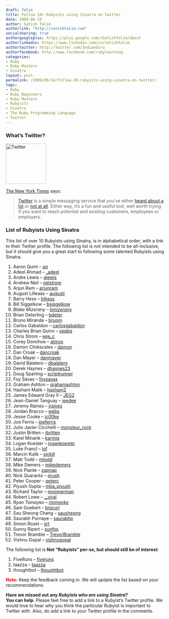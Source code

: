 ```yaml
---
draft: false
title: Follow 10+ Rubyists using Sinatra on Twitter
date: 2009-06-24
author: Satish Talim
authorlink: "http://satishtalim.com"
socialsharing: true
authorgoogleplus: https://plus.google.com/+SatishTalim/about
authorlinkedin: https://www.linkedin.com/in/satishtalim
authortwitter: http://twitter.com/IndianGuru
authorfacebook: http://www.facebook.com/rubylearning
categories:
- Ruby
- Ruby Masters
- Sinatra
layout: post
permalink: /2009/06/24/follow-10-rubyists-using-sinatra-on-twitter/
tags:
- Ruby
- Ruby Beginners
- Ruby Masters
- Rubyists
- Sinatra
- The Ruby Programming Language
- Twitter
---
```


<div>
  <h3>
    What&#8217;s Twitter?
  </h3>
  
  <p>
    <img class="alignright" src="http://rubylearning.com/images/icon_d.png" alt="Twitter" title="http://twitter.com/IndianGuru" width="128" height="128" />
  </p>
  
  <p>
    <a href="http://shiftingcareers.blogs.nytimes.com/2008/09/07/how-twitter-can-help-at-work/?excamp=GGSBtwitternews&WT.srch=1&WT.mc_ev=click&WT.mc_id=SB-S-E-GG-NA-S-twitter_news">The New York Times</a> says:
  </p>
  
  <blockquote>
    <p>
      <a href="http://www.twitter.com/">Twitter</a> is a simple messaging service that you&#8217;ve either <a href="http://query.nytimes.com/search/sitesearch?query=twitter&srchst=cse">heard about a lot</a> or <a href="http://kara.allthingsd.com/20080428/twitter-where-nobody-know-your-name/">not at all</a>. Either way, it&#8217;s a fun and useful tool, well worth trying if you want to reach potential and existing customers, employees or employers.
    </p>
  </blockquote>
  
  <h3>
    List of Rubyists Using Sinatra
  </h3>
  
  <p>
    This list of over 10 Rubyists using Sinatra, is in alphabetical order, with a link to their Twitter profile. The following list is <em>not</em> intended to be all-inclusive, but it should give you a great start to following some talented Rubyists using Sinatra.
  </p>
  
  <ol>
    <li>
      Aaron Quint &#8211; <a href="http://twitter.com/aq">aq</a>
    </li>
    <li>
      Adeel Ahmad &#8211; <a href="http://twitter.com/_adeel">_adeel</a>
    </li>
    <li>
      Andre Lewis &#8211; <a href="http://twitter.com/alewis">alewis</a>
    </li>
    <li>
      Andrew Neil &#8211; <a href="http://twitter.com/nelstrom">nelstrom</a>
    </li>
    <li>
      Arjun Ram &#8211; <a href="http://twitter.com/arjunram">arjunram</a>
    </li>
    <li>
      August Lilleaas &#8211; <a href="http://twitter.com/augustl">augustl</a>
    </li>
    <li>
      Barry Hess &#8211; <a href="http://twitter.com/bjhess">bjhess</a>
    </li>
    <li>
      Bill Siggelkow &#8211; <a href="http://twitter.com/bsiggelkow">bsiggelkow</a>
    </li>
    <li>
      <em>Blake Mizerany &#8211; <a href="http://twitter.com/bmizerany">bmizerany</a></em>
    </li>
    <li>
      Brian Deterling &#8211; <a href="http://twitter.com/bdeter">bdeter</a>
    </li>
    <li>
      Bruno Miranda &#8211; <a href="http://twitter.com/brupm">brupm</a>
    </li>
    <li>
      Carlos Gabaldon &#8211; <a href="http://twitter.com/carlosgabaldon">carlosgabaldon</a>
    </li>
    <li>
      Charles Brian Quinn &#8211; <a href="http://twitter.com/seebq">seebq</a>
    </li>
    <li>
      Chris Strom &#8211; <a href="http://twitter.com/eee_c">eee_c</a>
    </li>
    <li>
      Corey Donohoe &#8211; <a href="http://twitter.com/atmos">atmos</a>
    </li>
    <li>
      Damon Clinkscales &#8211; <a href="http://twitter.com/damon">damon</a>
    </li>
    <li>
      Dan Croak &#8211; <a href="http://twitter.com/dancroak">dancroak</a>
    </li>
    <li>
      Dan Mayer &#8211; <a href="http://twitter.com/danmayer">danmayer</a>
    </li>
    <li>
      David Balatero &#8211; <a href="http://twitter.com/dbalatero">dbalatero</a>
    </li>
    <li>
      Derek Haynes &#8211; <a href="http://twitter.com/dhaynes23">dhaynes23</a>
    </li>
    <li>
      Doug Sparling &#8211; <a href="http://twitter.com/scriptrunner">scriptrunner</a>
    </li>
    <li>
      Foy Savas &#8211; <a href="http://twitter.com/foysavas">foysavas</a>
    </li>
    <li>
      Graham Ashton &#8211; <a href="http://twitter.com/grahamashton">grahamashton</a>
    </li>
    <li>
      Hasham Malik &#8211; <a href="http://twitter.com/hasham2">hasham2</a>
    </li>
    <li>
      James Edward Gray II &#8211; <a href="http://twitter.com/JEG2">JEG2</a>
    </li>
    <li>
      Jean-Daniel Tanguay &#8211; <a href="http://twitter.com/jeedee">jeedee</a>
    </li>
    <li>
      Jeremy Raines &#8211; <a href="http://twitter.com/jraines">jraines</a>
    </li>
    <li>
      Jordan Bracco &#8211; <a href="http://twitter.com/webs">webs</a>
    </li>
    <li>
      Jesse Cooke &#8211; <a href="http://twitter.com/jc00ke">jc00ke</a>
    </li>
    <li>
      Joe Ferris &#8211; <a href="http://twitter.com/joeferris">joeferris</a>
    </li>
    <li>
      Julio Javier Cicchelli &#8211; <a href="http://twitter.com/monsieur_rock">monsieur_rock</a>
    </li>
    <li>
      Justin Britten &#8211; <a href="http://twitter.com/jbritten">jbritten</a>
    </li>
    <li>
      Karel Minarik &#8211; <a href="http://twitter.com/karmiq">karmiq</a>
    </li>
    <li>
      Logan Koester &#8211; <a href="http://twitter.com/logankoester">logankoester</a>
    </li>
    <li>
      Luke Francl &#8211; <a href="http://twitter.com/lof">lof</a>
    </li>
    <li>
      Marcin Kulik &#8211; <a href="http://twitter.com/sickill">sickill</a>
    </li>
    <li>
      Matt Todd &#8211; <a href="http://twitter.com/mtodd">mtodd</a>
    </li>
    <li>
      Mike Demers &#8211; <a href="http://twitter.com/mikedemers">mikedemers</a>
    </li>
    <li>
      Nick Plante &#8211; <a href="http://twitter.com/zapnap">zapnap</a>
    </li>
    <li>
      Nick Quaranto &#8211; <a href="http://twitter.com/qrush">qrush</a>
    </li>
    <li>
      Peter Cooper &#8211; <a href="http://twitter.com/peterc">peterc</a>
    </li>
    <li>
      Piyush Gupta &#8211; <a href="http://twitter.com/mba_piyush">mba_piyush</a>
    </li>
    <li>
      Richard Taylor &#8211; <a href="http://twitter.com/moomerman">moomerman</a>
    </li>
    <li>
      Robert Lowe &#8211; <a href="http://twitter.com/__viral">__viral</a>
    </li>
    <li>
      <em>Ryan Tomayko &#8211; <a href="http://twitter.com/rtomayko">rtomayko</a></em>
    </li>
    <li>
      Sam Goebert &#8211; <a href="http://twitter.com/bigcurl">bigcurl</a>
    </li>
    <li>
      Sau Sheong Chang &#8211; <a href="http://twitter.com/sausheong">sausheong</a>
    </li>
    <li>
      Saurabh Purnaye &#8211; <a href="http://twitter.com/saurabhp">saurabhp</a>
    </li>
    <li>
      Simon Rozet &#8211; <a href="http://twitter.com/srt">srt</a>
    </li>
    <li>
      Sunny Ripert &#8211; <a href="http://twitter.com/sunfox">sunfox</a>
    </li>
    <li>
      Trevor Bramble &#8211; <a href="http://twitter.com/">TrevorBramble</a>
    </li>
    <li>
      Vishnu Gopal &#8211; <a href="http://twitter.com/vishnugopal">vishnugopal</a>
    </li>
  </ol>
  
  <p class="note">
    The following list is <strong>Not &#8220;Rubyists&#8221; per-se, but should still be of interest</strong>:
  </p>
  
  <ol>
    <li>
      FiveRuns &#8211; <a href="http://twitter.com/fiveruns">fiveruns</a>
    </li>
    <li>
      taazza &#8211; <a href="http://twitter.com/taazza">taazza</a>
    </li>
    <li>
      thoughtbot &#8211; <a href="http://twitter.com/thoughtbot">thoughtbot</a>
    </li>
  </ol>
  
  <p>
    <strong><span style="color:red;">Note:</span></strong> Keep the feedback coming in. We will update the list based on your recommendations.
  </p>
  
  <p class="alert">
    <strong>Have we missed out any <em>Rubyists who are using Sinatra</em>?<br />You can help</strong>. Please feel free to add a link to a Rubyist&#8217;s Twitter profile. We would love to hear why you think the particular Rubyist is important to Twitter with. Also, do add a link to your Twitter profile in the comments.
  </p>
</div>

